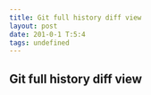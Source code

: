 ```yaml
---
title: Git full history diff view
layout: post
date: 201-0-1 T:5:4
tags: undefined
---
```

## Git full history diff view

